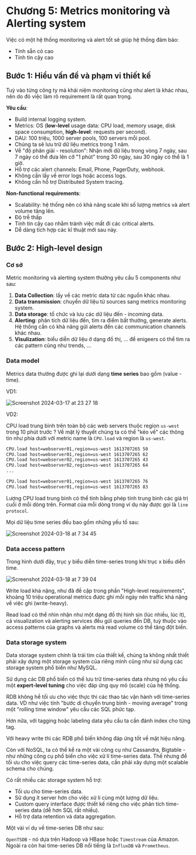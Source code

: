 # Chương 5: Metrics monitoring và Alerting system

Việc có một hệ thống monitoring và alert tốt sẽ giúp hệ thống đảm bảo:

- Tính sẵn có cao
- Tính tin cậy cao

## Bước 1: Hiểu vấn đề và phạm vi thiết kế

Tuỳ vào từng công ty mà khái niệm monitoring cũng như alert là khác nhau, nên do đó việc làm rõ requirement là rất quan trọng.

**Yêu cầu**:

- Build internal logging system.
- Metrics: OS (**low-level** usage data: CPU load, memory usage, disk space consumption, **high-level**: requests per second).
- DAU: 100 triệu, 1000 server pools, 100 servers mỗi pool.
- Chúng ta sẽ lưu trữ dữ liệu metrics trong 1 năm.
- Về "độ phân giải - resolution": Nhận mới dữ liệu trong vòng 7 ngày, sau 7 ngày có thể đưa lên cỡ "1 phút" trong 30 ngày, sau 30 ngày có thể là 1 giờ.
- Hỗ trợ các alert channels: Email, Phone, PagerDuty, webhook.
- Không cần lấy về error logs hoặc access logs.
- Không cần hỗ trợ Distributed System tracing.

**Non-functional requirements**:

- Scalability: hệ thống nên có khả năng scale khi số lượng metrics và alert volume tăng lên.
- Độ trễ thấp
- Tính tin cậy cao nhằm tránh việc mất đi các critical alerts.
- Dễ dàng tích hợp các kĩ thuật mới sau này.

## Bước 2: High-level design

### Cơ sở

Metric monitoring và alerting system thường yêu cầu 5 components như sau:

1. **Data Collection**: lấy về các metric data từ các nguồn khác nhau.
2. **Data transmission**: chuyển dữ liệu từ sources sang metrics monitoring system.
3. **Data storage**: tổ chức và lưu các dữ liệu đến - incoming data.
4. **Alerting**: phân tích dữ liệu đến, tìm ra điểm bất thường, generate alerts. Hệ thống cần có khả năng gửi alerts đến các communication channels khác nhau.
5. **Visulization**: biểu diễn dữ liệu ở dạng đồ thị, ... để enigeers có thể tìm ra các pattern cũng như trends, ...

### Data model

Metrics data thường được ghi lại dưới dạng **time series** bao gồm (value - time).

VD1:

![Screenshot 2024-03-17 at 23 27 18](https://github.com/tuananhhedspibk/tuananhhedspibk.github.io/assets/15076665/f63d5921-c7b5-450c-90a5-e98b1cdfe8df)

VD2:

CPU load trung bình trên toàn bộ các web servers thuộc region `us-west` trong 10 phút trước ? Về mặt lý thuyết chúng ta có thể "kéo về" các thông tin như phía dưới với metric name là `CPU.load` và region là `us-west`.

```txt
CPU.load host=webserver01,region=us-west 1613707265 50
CPU.load host=webserver01,region=us-west 1613707265 62
CPU.load host=webserver02,region=us-west 1613707265 43
CPU.load host=webserver02,region=us-west 1613707265 64
...

CPU.load host=webserver01,region=us-west 1613707265 76
CPU.load host=webserver01,region=us-west 1613707265 83
```

Lượng CPU load trung bình có thể tính bằng phép tính trung bình các giá trị cuối ở mỗi dòng trên. Format của mỗi dòng trong ví dụ này được gọi là `line protocol`.

Mọi dữ liệu time series đều bao gồm những yếu tố sau:

![Screenshot 2024-03-18 at 7 34 45](https://github.com/tuananhhedspibk/tuananhhedspibk.github.io/assets/15076665/a4536ab5-8b58-4fc9-b963-8e935e452dac)

### Data access pattern

Trong hình dưới đây, trục y biểu diễn time-series trong khi trục x biểu diễn time.

![Screenshot 2024-03-18 at 7 39 04](https://github.com/tuananhhedspibk/tuananhhedspibk.github.io/assets/15076665/859db3d1-2fd9-4ce3-9e90-0dbac5c4d7f3)

Write load khá nặng, như đã đề cập trong phần "High-level requirements", khoảng 10 triệu operational metrics được ghi mỗi ngày nên traffic khá nặng về việc ghi (write-heavy).

Read load có thể nhìn nhận như một dạng đồ thị hình sin (lúc nhiều, lúc ít), cả visualization và alerting services đều gửi queries đến DB, tuỳ thuộc vào access patterns của graphs và alerts mà read volume có thể tăng đột biến.

### Data storage system

Data storage system chính là trái tim của thiết kế, chúng ta không nhất thiết phải xây dựng một storage system của riêng mình cũng như sử dụng các storage system phổ biến như MySQL.

Sử dụng các DB phổ biến có thể lưu trữ time-series data nhưng nó yêu cầu một **expert-level tuning** cho việc đáp ứng quy mô (scale) của hệ thống.

RDB không hề tối ưu cho việc thực thi các thao tác vận hành với time-series data. VD như việc tính "bước di chuyển trung bình - moving average" trong một "rolling time window" yêu cầu các SQL phức tạp.

Hơn nữa, với tagging hoặc labeling data yêu cầu ta cần đánh index cho từng tag.

Với heavy write thì các RDB phổ biến không đáp ứng tốt về mặt hiệu năng.

Còn với NoSQL, ta có thể kể ra một vài công cụ như Cassandra, Bigtable - như những công cụ phổ biến cho việc xử lí time-series data. Thế nhưng để tối ưu cho việc query các time-series data, cần phải xây dựng một scalable schema cho chúng.

Có rất nhiều các storage system hỗ trợ:

- Tối ưu cho time-series data.
- Sử dụng ít server hơn cho việc xử lí cùng một lượng dữ liệu.
- Custom query interface được thiết kế riêng cho việc phân tích time-series data (dễ hơn SQL rất nhiều).
- Hỗ trợ data retention và data aggregation.

Một vài ví dụ về time-series DB như sau:

`OpenTSDB` - nó dựa trên Hadoop và HBase hoặc `Timestream` của Amazon. Ngoài ra còn hai time-series DB nổi tiếng là `InfluxDB` và `Prometheus`.
